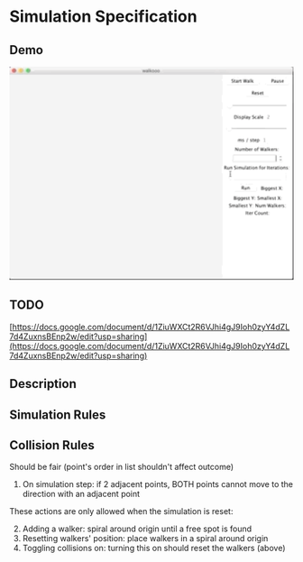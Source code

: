 # Simulation Specification

## Demo
<img src="demo/demo.gif" data-canonical-src="" width="600"  />

## TODO
[https://docs.google.com/document/d/1ZiuWXCt2R6VJhi4gJ9Ioh0zyY4dZL7d4ZuxnsBEnp2w/edit?usp=sharing](https://docs.google.com/document/d/1ZiuWXCt2R6VJhi4gJ9Ioh0zyY4dZL7d4ZuxnsBEnp2w/edit?usp=sharing)

## Description

## Simulation Rules

## Collision Rules 
Should be fair (point's order in list shouldn't affect outcome)

1. On simulation step: if 2 adjacent points, BOTH points cannot move to the direction with an adjacent point

These actions are only allowed when the simulation is reset:

2. Adding a walker: spiral around origin until a free spot is found
3. Resetting walkers' position: place walkers in a spiral around origin
4. Toggling collisions on: turning this on should reset the walkers (above) 
